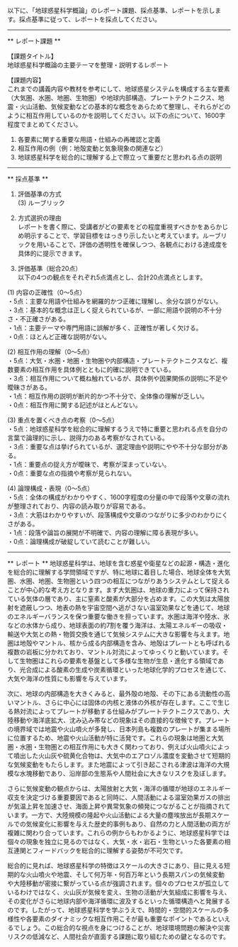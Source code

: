 以下に、「地球惑星科学概論」のレポート課題、採点基準、レポートを示します。採点基準に従って、レポートを採点してください。

---------------------------------------
** レポート課題 **

【課題タイトル】  
地球惑星科学概論の主要テーマを整理・説明するレポート

【課題内容】  
これまでの講義内容や教材を参考にして、地球惑星システムを構成する主な要素（大気圏、水圏、地圏、生物圏）や地球内部構造、プレートテクトニクス、地震・火山活動、気候変動などの基本的な概念をあらためて整理し、それらがどのように相互作用しているのかを説明してください。以下の点について、1600字程度でまとめてください。

1. 各要素に関する重要な用語・仕組みの再確認と定義  
2. 相互作用の例（例：地殻変動と気象現象の関連など）  
3. 地球惑星科学を総合的に理解する上で際立って重要だと思われる点の説明  

---------------------------------------
** 採点基準 **

1. 評価基準の方式  
(3) ルーブリック

2. 方式選択の理由  
レポートを書く際に、受講者がどの要素をどの程度重視すべきかをあらかじめ明示することで、学習目標をはっきり示したいと考えています。ルーブリックを用いることで、評価の透明性を確保しつつ、各観点における達成度を具体的に提示できます。

3. 評価基準（総合20点）  
以下の4つの観点をそれぞれ5点満点とし、合計20点満点とします。

(1) 内容の正確性（0～5点）  
・5点：主要な用語や仕組みを網羅的かつ正確に理解し、余分な誤りがない。  
・3点：基本的な概念は正しく捉えられているが、一部に用語や説明の不十分さ・不正確さがある。  
・1点：主要テーマや専門用語に誤解が多く、正確性が著しく欠ける。  
・0点：ほとんど正確な説明がない。  

(2) 相互作用の理解（0～5点）  
・5点：大気・水圏・地圏・生物圏や内部構造・プレートテクトニクスなど、複数要素の相互作用を具体例とともに的確に説明できている。  
・3点：相互作用について概ね触れているが、具体例や因果関係の説明に不足や曖昧さがある。  
・1点：相互作用の説明が断片的かつ不十分で、全体像の理解が乏しい。  
・0点：相互作用に関する記述がほとんどない。  

(3) 重点を置くべき点の考察（0～5点）  
・5点：地球惑星科学を総合的に理解するうえで特に重要と思われる点を自分の言葉で論理的に示し、説得力のある考察がなされている。  
・3点：重要な点は挙げられているが、選定理由や説明にやや不十分な部分がある。  
・1点：重要点の捉え方が曖昧で、考察が深まっていない。  
・0点：重要な点の指摘や考察が見られない。  

(4) 論理構成・表現（0～5点）  
・5点：全体の構成がわかりやすく、1600字程度の分量の中で段落や文章の流れが整理されており、内容の読み取りが容易である。  
・3点：大筋はわかりやすいが、段落構成や文章のつながりに多少のわかりにくさがある。  
・1点：段落や論旨の展開が不明確で、内容の理解に障る表現が多い。  
・0点：論理構成が破綻していて読むことが難しい。  

---------------------------------------
** レポート **
地球惑星科学は、地球を含む惑星や衛星などの起源・構造・進化を総合的に理解する学問領域ですが、特に地球に着目した場合、地球全体を大気圏、水圏、地圏、生物圏という四つの相互につながりあうシステムとして捉えることが中心的な考え方となります。まず大気圏は、地球の重力によって保持されている気体の層であり、主に窒素と酸素が大部分を占めます。この大気は太陽放射を遮蔽しつつ、地表の熱を宇宙空間へ逃がさない温室効果などを通じて、地球のエネルギーバランスを保つ重要な働きを担っています。水圏は海洋や陸水、氷などの水体から成り、地球表面の約7割を覆う海洋は、太陽エネルギーの吸収・輸送や大気との熱・物質交換を通じて気候システムに大きな影響を与えます。地圏は地殻やマントル、核から成る内部構造を含み、地殻はプレートとも呼ばれる複数の岩板に分かれており、マントル対流によってゆっくりと動いています。そして生物圏はこれらの要素を基盤として多様な生物が生息・進化する領域であり、光合成による酸素の生成や炭素循環といった地球化学的プロセスを通じて、大気や海洋の性質にも影響を与えています。

次に、地球の内部構造を大きくみると、最外殻の地殻、その下にある流動性の高いマントル、さらに中心には固体の内核と液体の外核が存在します。ここで生じる熱対流によってプレートが移動する仕組みがプレートテクトニクスであり、大陸移動や海洋底拡大、沈み込み帯などの現象はその直接的な徴候です。プレートの境界域では地震や火山噴火が多発し、日本列島も複数のプレートが集まる場所に位置するため、地震や火山活動が特に活発です。これらの現象は地圏と大気圏・水圏・生物圏との相互作用にも大きく関わっており、例えば火山噴火によって噴出した火山灰や硫黄化合物は、大気中のエアロゾル濃度を変動させて短期的な気候変動をもたらします。また地震によって引き起こされる津波は海洋の大規模な水塊移動であり、沿岸部の生態系や人間社会に大きなリスクを及ぼします。

さらに気候変動の観点からは、太陽放射と大気・海洋の循環が地球のエネルギー収支を決定づける重要要因であると同時に、人間活動による温室効果ガスの排出が気温上昇を加速させ、海面上昇や異常気象の頻発につながることが指摘されています。一方で、大陸規模の隆起や火山活動による大量の塵埃放出が長期スケールでの気候変化に影響を与えた歴史的事例もあり、自然の力と人間活動の両方が複雑に関わり合っています。これらの例からもわかるように、地球惑星科学では個々の現象を独立に見るのではなく、大気・水・岩石・生物といった各要素の相互連関とフィードバックを総合的に理解する姿勢が不可欠です。

総合的に見れば、地球惑星科学の特徴はスケールの大きさにあり、目に見える短期的な火山噴火や地震、そして何万年・何百万年という長期スパンの気候変動や大陸移動が密接に繋がっている点が強調されます。個々のプロセスが孤立しているわけではなく、火山灰が気候を変え、生物の活動が大気組成に影響を与え、その変化がさらに地球内部や海洋循環に波及するといった循環構造へと発展するのです。したがって、地球惑星科学を学ぶうえで、時間的・空間的スケールの多様性や各要素のダイナミックな相互作用こそが最も重要なポイントであるといえるでしょう。この総合的な視点を身につけることが、地球環境問題の解決や災害リスクの低減など、人間社会が直面する課題に取り組むための鍵となるのです。

